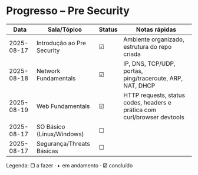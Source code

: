 # Progresso – Pre Security

| Data       | Sala/Tópico               | Status | Notas rápidas                                                      |
|------------|---------------------------|--------|--------------------------------------------------------------------|
| 2025-08-17 | Introdução ao Pre Security| ☑      | Ambiente organizado, estrutura do repo criada                      |
| 2025-08-18 | Network Fundamentals      | ☑      | IP, DNS, TCP/UDP, portas, ping/traceroute, ARP, NAT, DHCP          |
| 2025-08-19 | Web Fundamentals          | ☑      | HTTP requests, status codes, headers e prática com curl/browser devtools|
| 2025-08-17 | SO Básico (Linux/Windows) | ☐      |                                                                    |
| 2025-08-17 | Segurança/Threats Básicas | ☐      |                                                                    |

Legenda: **☐** a fazer · **◐** em andamento · **☑** concluído
